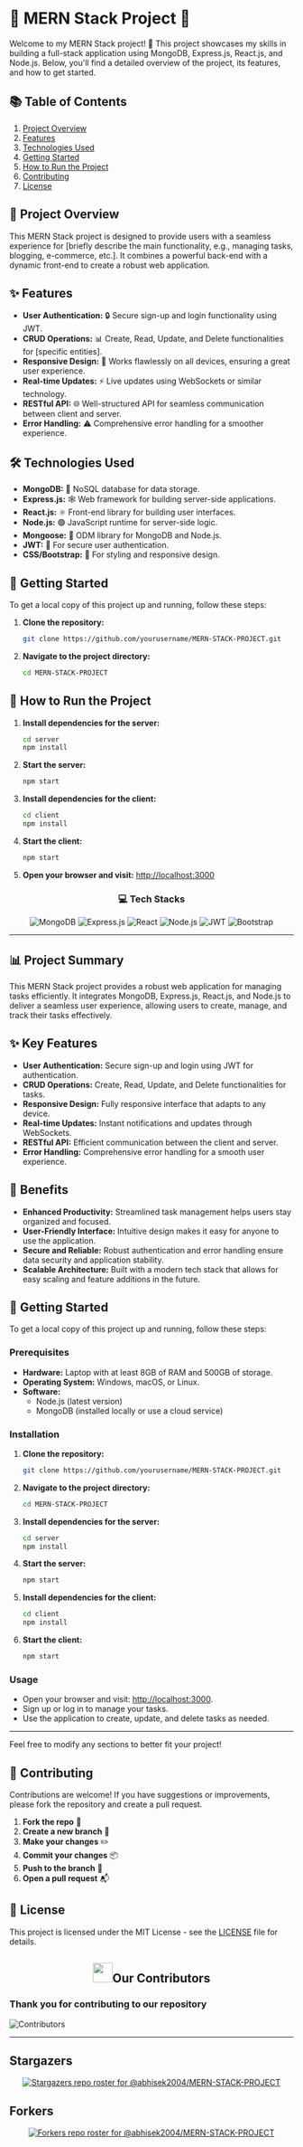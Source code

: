# 🌟 MERN Stack Project 🌟

Welcome to my MERN Stack project! 🚀 This project showcases my skills in building a full-stack application using MongoDB, Express.js, React.js, and Node.js. Below, you'll find a detailed overview of the project, its features, and how to get started.

## 📚 **Table of Contents**
1. [Project Overview](#project-overview)
2. [Features](#features)
3. [Technologies Used](#technologies-used)
4. [Getting Started](#getting-started)
5. [How to Run the Project](#how-to-run-the-project)
6. [Contributing](#contributing)
7. [License](#license)

## 🌈 **Project Overview**
This MERN Stack project is designed to provide users with a seamless experience for [briefly describe the main functionality, e.g., managing tasks, blogging, e-commerce, etc.]. It combines a powerful back-end with a dynamic front-end to create a robust web application. 

## ✨ **Features**
- **User Authentication:** 🔒 Secure sign-up and login functionality using JWT.
- **CRUD Operations:** 📊 Create, Read, Update, and Delete functionalities for [specific entities].
- **Responsive Design:** 📱 Works flawlessly on all devices, ensuring a great user experience.
- **Real-time Updates:** ⚡ Live updates using WebSockets or similar technology.
- **RESTful API:** 🌐 Well-structured API for seamless communication between client and server.
- **Error Handling:** ⚠️ Comprehensive error handling for a smoother experience.

## 🛠️ **Technologies Used**
- **MongoDB:** 🌱 NoSQL database for data storage.
- **Express.js:** 🕸️ Web framework for building server-side applications.
- **React.js:** ⚛️ Front-end library for building user interfaces.
- **Node.js:** 🟢 JavaScript runtime for server-side logic.
- **Mongoose:** 🐍 ODM library for MongoDB and Node.js.
- **JWT:** 🔑 For secure user authentication.
- **CSS/Bootstrap:** 🎨 For styling and responsive design.

## 🚀 **Getting Started**
To get a local copy of this project up and running, follow these steps:

1. **Clone the repository:**
   ```bash
   git clone https://github.com/yourusername/MERN-STACK-PROJECT.git
   ```
2. **Navigate to the project directory:**
   ```bash
   cd MERN-STACK-PROJECT
   ```

## 🏃 **How to Run the Project**
1. **Install dependencies for the server:**
   ```bash
   cd server
   npm install
   ```
2. **Start the server:**
   ```bash
   npm start
   ```
3. **Install dependencies for the client:**
   ```bash
   cd client
   npm install
   ```
4. **Start the client:**
   ```bash
   npm start
   ```
5. **Open your browser and visit:** [http://localhost:3000](http://localhost:3000)

<div align="center">

### 💻 Tech Stacks

![MongoDB](https://img.shields.io/badge/MongoDB-%2347A248.svg?style=for-the-badge&logo=mongodb&logoColor=white)
![Express.js](https://img.shields.io/badge/Express.js-%23404d59.svg?style=for-the-badge&logo=express&logoColor=white)
![React](https://img.shields.io/badge/React-%2361DAFB.svg?style=for-the-badge&logo=react&logoColor=white)
![Node.js](https://img.shields.io/badge/Node.js-%2300B488.svg?style=for-the-badge&logo=node.js&logoColor=white)
![JWT](https://img.shields.io/badge/JWT-%232C2D2F.svg?style=for-the-badge&logo=jsonwebtokens&logoColor=white)
![Bootstrap](https://img.shields.io/badge/Bootstrap-%237A1B2D.svg?style=for-the-badge&logo=bootstrap&logoColor=white)

</div>


---

## 📊 Project Summary
This MERN Stack project provides a robust web application for managing tasks efficiently. It integrates MongoDB, Express.js, React.js, and Node.js to deliver a seamless user experience, allowing users to create, manage, and track their tasks effectively.

## ✨ Key Features
- **User Authentication:** Secure sign-up and login using JWT for authentication.
- **CRUD Operations:** Create, Read, Update, and Delete functionalities for tasks.
- **Responsive Design:** Fully responsive interface that adapts to any device.
- **Real-time Updates:** Instant notifications and updates through WebSockets.
- **RESTful API:** Efficient communication between the client and server.
- **Error Handling:** Comprehensive error handling for a smooth user experience.

## 🎯 Benefits
- **Enhanced Productivity:** Streamlined task management helps users stay organized and focused.
- **User-Friendly Interface:** Intuitive design makes it easy for anyone to use the application.
- **Secure and Reliable:** Robust authentication and error handling ensure data security and application stability.
- **Scalable Architecture:** Built with a modern tech stack that allows for easy scaling and feature additions in the future.

## 🚀 Getting Started
To get a local copy of this project up and running, follow these steps:

### Prerequisites
- **Hardware:** Laptop with at least 8GB of RAM and 500GB of storage.
- **Operating System:** Windows, macOS, or Linux.
- **Software:**
  - Node.js (latest version)
  - MongoDB (installed locally or use a cloud service)

### Installation
1. **Clone the repository:**
   ```bash
   git clone https://github.com/yourusername/MERN-STACK-PROJECT.git
   ```
2. **Navigate to the project directory:**
   ```bash
   cd MERN-STACK-PROJECT
   ```

3. **Install dependencies for the server:**
   ```bash
   cd server
   npm install
   ```

4. **Start the server:**
   ```bash
   npm start
   ```

5. **Install dependencies for the client:**
   ```bash
   cd client
   npm install
   ```

6. **Start the client:**
   ```bash
   npm start
   ```

### Usage
- Open your browser and visit: [http://localhost:3000](http://localhost:3000).
- Sign up or log in to manage your tasks.
- Use the application to create, update, and delete tasks as needed.

---

Feel free to modify any sections to better fit your project!

## 🤝 **Contributing**
Contributions are welcome! If you have suggestions or improvements, please fork the repository and create a pull request. 

1. **Fork the repo** 🍴
2. **Create a new branch** 🌿
3. **Make your changes** ✏️
4. **Commit your changes** 📦
5. **Push to the branch** 🔄
6. **Open a pull request** 📬

## 📜 **License**
This project is licensed under the MIT License - see the [LICENSE](LICENSE) file for details.


## <h2 align="center"><img src="https://raw.githubusercontent.com/Tarikul-Islam-Anik/Animated-Fluent-Emojis/master/Emojis/Smilies/Red%20Heart.png" width="35" height="35">Our Contributors</h2>
<h3>Thank you for contributing to our repository</h3>

![Contributors](https://contrib.rocks/image?repo=abhisek2004/MERN-STACK-PROJECT)

---

## Stargazers

<div align='center'>

[![Stargazers repo roster for @abhisek2004/MERN-STACK-PROJECT](https://reporoster.com/stars/abhisek2004/MERN-STACK-PROJECT)](https://github.com/abhisek2004/MERN-STACK-PROJECT/stargazers)

</div>

## Forkers

<div align='center'>

[![Forkers repo roster for @abhisek2004/MERN-STACK-PROJECT](https://reporoster.com/forks/abhisek2004/MERN-STACK-PROJECT)](https://github.com/abhisek2004/MERN-STACK-PROJECT/network/members)

</div>
